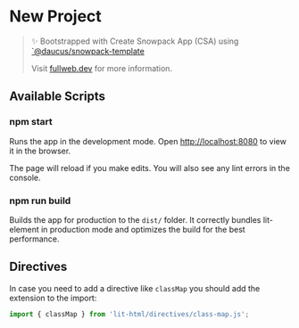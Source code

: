 # New Project

> ✨ Bootstrapped with Create Snowpack App (CSA) using [`@daucus/snowpack-template](https://github.com/fullwebdev/fullwebdev/tree/master/packages/daucus/snowpack-template)
>
> Visit [fullweb.dev](https://fullweb.dev) for more information.

## Available Scripts

### npm start

Runs the app in the development mode.
Open <http://localhost:8080> to view it in the browser.

The page will reload if you make edits.
You will also see any lint errors in the console.

### npm run build

Builds the app for production to the `dist/` folder.
It correctly bundles lit-element in production mode and optimizes the build for the best performance.

## Directives

In case you need to add a directive like `classMap` you should add the extension to the import:

```js
import { classMap } from 'lit-html/directives/class-map.js';
```

